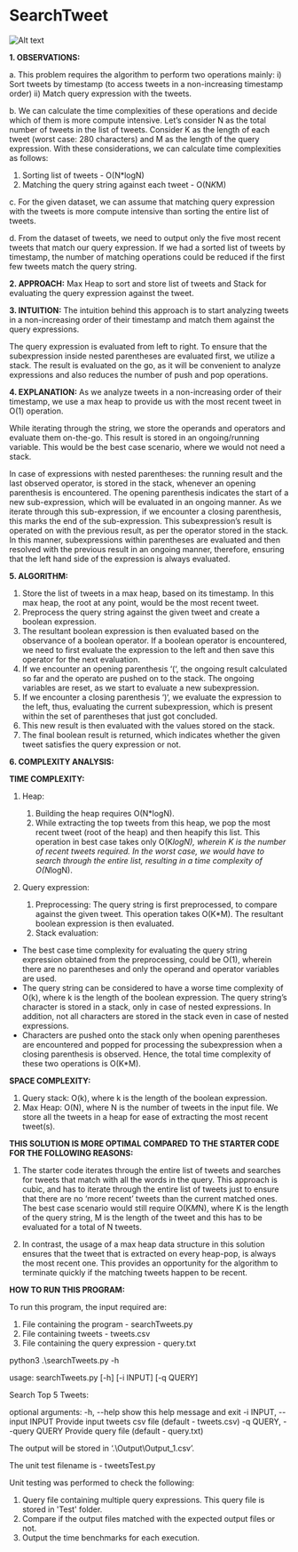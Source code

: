 # SearchTweet

![Alt text](https://github.com/Anashwara16/SearchTweets_BackendProject/blob/main/Question.png?raw=true)


**1. OBSERVATIONS:**


a. This problem requires the algorithm to perform two operations mainly: i) Sort tweets by timestamp (to access tweets in a non-increasing timestamp order) ii) Match query expression with the tweets.  


b. We can calculate the time complexities of these operations and decide which of them is more compute intensive. Let’s consider N as the total number of tweets in the list of tweets. Consider K as the length of each tweet (worst case: 280 characters) and M as the length of the query expression. With these considerations, we can calculate time complexities as follows: 
   1. Sorting list of tweets - O(N*logN)
   2. Matching the query string against each tweet - O(N*K*M)


c. For the given dataset, we can assume that matching query expression with the tweets is more compute intensive than sorting the entire list of tweets. 


d. From the dataset of tweets, we need to output only the five most recent tweets that match our query expression. If we had a sorted list of tweets by timestamp, the number of matching operations could be reduced if the first few tweets match the query string. 


**2. APPROACH:** 
Max Heap to sort and store list of tweets and Stack for evaluating the query expression against the tweet. 


**3. INTUITION:** 
The intuition behind this approach is to start analyzing tweets in a non-increasing order of their timestamp and match them against the query expressions. 

The query expression is evaluated from left to right. To ensure that the subexpression inside nested parentheses are evaluated first, we utilize a stack. The result is evaluated on the go, as it will be convenient to analyze expressions and also reduces the number of push and pop operations.  


**4. EXPLANATION:** 
As we analyze tweets in a non-increasing order of their timestamp, we use a max heap to provide us with the most recent tweet in O(1) operation. 

While iterating through the string, we store the operands and operators and evaluate them on-the-go. This result is stored in an ongoing/running variable. This would be the best case scenario, where we would not need a stack. 

In case of expressions with nested parentheses: the running result and the last observed operator, is stored in the stack, whenever an opening parenthesis is encountered. The opening parenthesis indicates the start of a new sub-expression, which will be evaluated in an ongoing manner. As we iterate through this sub-expression, if we encounter a closing parenthesis, this marks the end of the sub-expression. This subexpression’s result is operated on with the previous result, as per the operator stored in the stack. In this manner, subexpressions within parentheses are evaluated and then resolved with the previous result in an ongoing manner, therefore, ensuring that the left hand side of the expression is always evaluated. 


**5. ALGORITHM:**
   1. Store the list of tweets in a max heap, based on its timestamp. In this max heap, the root at any point, would be the most recent tweet. 
   2. Preprocess the query string against the given tweet and create a boolean expression. 
   3. The resultant boolean expression is then evaluated based on the observance of a boolean operator. If a boolean operator is encountered, we need to first evaluate the expression to the left and then save this operator for the next evaluation.
   4. If we encounter an opening parenthesis ‘(‘, the ongoing result calculated so far and the operato are pushed on to the stack. The ongoing variables are reset, as we start to evaluate a new subexpression. 
   5. If we encounter a closing parenthesis ‘)‘, we evaluate the expression to the left, thus, evaluating the current subexpression, which is present within the set of parentheses that just got concluded. 
   6. This new result is then evaluated with the values stored on the stack. 
   7. The final boolean result is returned, which indicates whether the given tweet satisfies the query expression or not.


**6. COMPLEXITY ANALYSIS:**

**TIME COMPLEXITY:**
1. Heap: 
   1. Building the heap requires O(N*logN). 
   2. While extracting the top tweets from this heap, we pop the most recent tweet (root of the heap) and then heapify this list. This operation in best case takes only O(K*logN), wherein K is the number of recent tweets required. In the worst case, we would have to search through the entire list, resulting in a time complexity of O(N*logN). 


2. Query expression:
   1. Preprocessing: 
The query string is first preprocessed, to compare against the given tweet. This operation takes O(K*M). The resultant boolean expression is then evaluated. 
   2. Stack evaluation: 
* The best case time complexity for evaluating the query string expression obtained from the preprocessing, could be O(1), wherein there are no parentheses and only the operand and operator variables are used. 
* The query string can be considered to have a worse time complexity of O(k), where k is the length of the boolean expression. The query string’s character is stored in a stack, only in case of nested expressions. In addition, not all characters are stored in the stack even in case of nested expressions. 
* Characters are pushed onto the stack only when opening parentheses are encountered and popped for processing the subexpression when a closing parenthesis is observed. Hence, the total time complexity of these two operations is O(K*M). 


**SPACE COMPLEXITY:** 
1. Query stack: O(k), where k is the length of the boolean expression.
2. Max Heap: O(N), where N is the number of tweets in the input file. We store all the tweets in a heap for ease of extracting the most recent tweet(s). 


**THIS SOLUTION IS MORE OPTIMAL COMPARED TO THE STARTER CODE FOR THE FOLLOWING REASONS:**

1. The starter code iterates through the entire list of tweets and searches for tweets that match with all the words in the query. This approach is cubic, and has to iterate through the entire list of tweets just to ensure that there are no ‘more recent’ tweets than the current matched ones. The best case scenario would still require O(K*M*N), where K is the length of the query string, M is the length of the tweet and this has to be evaluated for a total of N tweets. 

2. In contrast, the usage of a max heap data structure in this solution ensures that the tweet that is extracted on every heap-pop, is always the most recent one. This provides
an opportunity for the algorithm to terminate quickly if the matching tweets happen to be recent. 



**HOW TO RUN THIS PROGRAM:**

To run this program, the input required are: 
1. File containing the program - searchTweets.py 
2. File containing tweets - tweets.csv
3. File containing the query expression - query.txt


python3 .\searchTweets.py -h

usage: searchTweets.py [-h] [-i INPUT] [-q QUERY]

Search Top 5 Tweets:

optional arguments:
  -h, --help            show this help message and exit
  -i INPUT, --input INPUT
                        Provide input tweets csv file (default - tweets.csv)
  -q QUERY, --query QUERY
                        Provide query file (default - query.txt)

The output will be stored in ‘.\Output\Output_1.csv’. 

The unit test filename is - tweetsTest.py

Unit testing was performed to check the following: 
1. Query file containing multiple query expressions. This query file is stored in 'Test' folder. 
2. Compare if the output files matched with the expected output files or not. 
3. Output the time benchmarks for each execution. 


